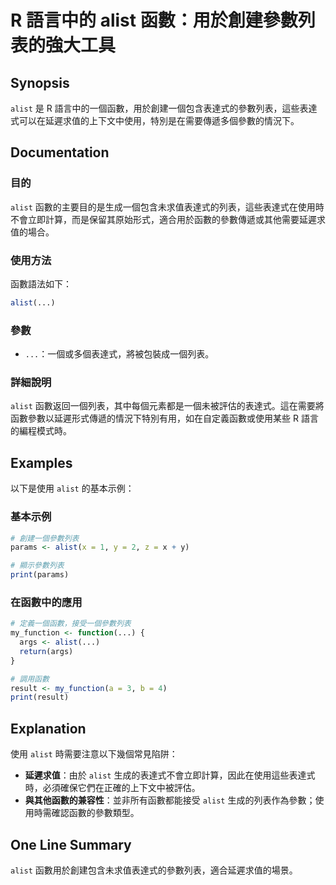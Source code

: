 <!--
Meta Description: # R 語言中的 alist 函數：用於創建參數列表的強大工具 ## Synopsis `alist` 是 R 語言中的一個函數，用於創建一個包含表達式的參數列表，這些表達式可以在延遲求值的上下文中使用，特別是在需要傳遞多個參數的情況下。 ## Documentation ### 目的 `alist...
Meta Keywords: alist, params, print, my_function, args
-->

# R 語言中的 alist 函數：用於創建參數列表的強大工具

## Synopsis
`alist` 是 R 語言中的一個函數，用於創建一個包含表達式的參數列表，這些表達式可以在延遲求值的上下文中使用，特別是在需要傳遞多個參數的情況下。

## Documentation
### 目的
`alist` 函數的主要目的是生成一個包含未求值表達式的列表，這些表達式在使用時不會立即計算，而是保留其原始形式，適合用於函數的參數傳遞或其他需要延遲求值的場合。

### 使用方法
函數語法如下：
```R
alist(...)
```

### 參數
- `...`：一個或多個表達式，將被包裝成一個列表。

### 詳細說明
`alist` 函數返回一個列表，其中每個元素都是一個未被評估的表達式。這在需要將函數參數以延遲形式傳遞的情況下特別有用，如在自定義函數或使用某些 R 語言的編程模式時。

## Examples
以下是使用 `alist` 的基本示例：

### 基本示例
```R
# 創建一個參數列表
params <- alist(x = 1, y = 2, z = x + y)

# 顯示參數列表
print(params)
```

### 在函數中的應用
```R
# 定義一個函數，接受一個參數列表
my_function <- function(...) {
  args <- alist(...)
  return(args)
}

# 調用函數
result <- my_function(a = 3, b = 4)
print(result)
```

## Explanation
使用 `alist` 時需要注意以下幾個常見陷阱：
- **延遲求值**：由於 `alist` 生成的表達式不會立即計算，因此在使用這些表達式時，必須確保它們在正確的上下文中被評估。
- **與其他函數的兼容性**：並非所有函數都能接受 `alist` 生成的列表作為參數；使用時需確認函數的參數類型。

## One Line Summary
`alist` 函數用於創建包含未求值表達式的參數列表，適合延遲求值的場景。